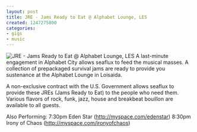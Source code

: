 ```yaml
---
layout: post
title: JRE - Jams Ready to Eat @ Alphabet Lounge, LES
created: 1247275800
categories: 
- gigs
- music
---
```

![JRE - Jams Ready to Eat @ Alphabet Lounge, LES](http://files.bubblehouse.org.s3.amazonaws.com/flyers/2009-07-10_flyer_lowres.jpg)
A last-minute engagement in Alphabet City allows seaflux to feed the musical masses. A collection of prepackaged survival jams are ready to provide you sustenance at the Alphabet Lounge in Loisaida.

A non-exclusive contract with the U.S. Government allows seaflux to provide these JREs (Jams Ready to Eat) to the people who need them. Various flavors of rock, funk, jazz, house and breakbeat bouillon are available to all guests.

Also Performing:
7:30pm Eden Star (http://myspace.com/edenstar)
8:30pm Irony of Chaos (http://myspace.com/ironyofchaos)
